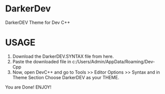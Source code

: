 # DarkerDev

DarkerDEV Theme for Dev C++

# USAGE
1. Download the DarkerDEV.SYNTAX file from here.
2. Paste the downloaded file in c:/Users/Admin/AppData/Roaming/Dev-Cpp 
3. Now, open DevC++ and go to Tools >> Editor Options >> Syntax and in Theme Section Choose DarkerDEV as your THEME.

You are Done! ENJOY!
